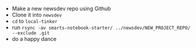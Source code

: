 - Make a new newsdev repo using Github
- Clone it into `newsdev`
- `cd` to `local-tinker`
- run `rsync -av smarts-notebook-starter/ ../newsdev/NEW_PROJECT_REPO/ --exclude .git`
- do a happy dance
